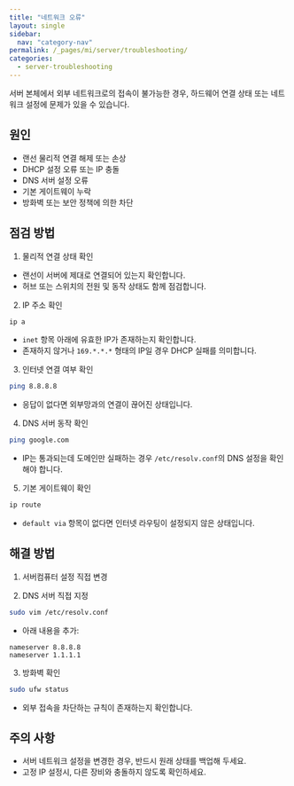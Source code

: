```yaml
---
title: "네트워크 오류"
layout: single
sidebar:
  nav: "category-nav"
permalink: /_pages/mi/server/troubleshooting/
categories:
  - server-troubleshooting
---
```



서버 본체에서 외부 네트워크로의 접속이 불가능한 경우, 하드웨어 연결 상태 또는 네트워크 설정에 문제가 있을 수 있습니다.

## 원인

- 랜선 물리적 연결 해제 또는 손상
- DHCP 설정 오류 또는 IP 충돌
- DNS 서버 설정 오류
- 기본 게이트웨이 누락
- 방화벽 또는 보안 정책에 의한 차단

## 점검 방법

1. 물리적 연결 상태 확인
- 랜선이 서버에 제대로 연결되어 있는지 확인합니다.
- 허브 또는 스위치의 전원 및 동작 상태도 함께 점검합니다.

2. IP 주소 확인

```bash
ip a
```

- `inet` 항목 아래에 유효한 IP가 존재하는지 확인합니다.
- 존재하지 않거나 `169.*.*.*` 형태의 IP일 경우 DHCP 실패를 의미합니다.

3. 인터넷 연결 여부 확인

```bash
ping 8.8.8.8
```

- 응답이 없다면 외부망과의 연결이 끊어진 상태입니다.

4. DNS 서버 동작 확인

```bash
ping google.com
```

- IP는 통과되는데 도메인만 실패하는 경우 `/etc/resolv.conf`의 DNS 설정을 확인해야 합니다.

5. 기본 게이트웨이 확인

```bash
ip route
```

- `default via` 항목이 없다면 인터넷 라우팅이 설정되지 않은 상태입니다.

## 해결 방법

1. 서버컴퓨터 설정 직접 변경

2. DNS 서버 직접 지정

```bash
sudo vim /etc/resolv.conf
```

- 아래 내용을 추가:

```
nameserver 8.8.8.8
nameserver 1.1.1.1
```

3. 방화벽 확인

```bash
sudo ufw status
```

- 외부 접속을 차단하는 규칙이 존재하는지 확인합니다.

## 주의 사항

- 서버 네트워크 설정을 변경한 경우, 반드시 원래 상태를 백업해 두세요.
- 고정 IP 설정시, 다른 장비와 충돌하지 않도록 확인하세요.
